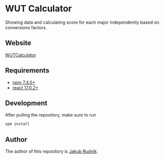 # WUT Calculator

Showing data and calculating score for each major independently based on conversions factors.

## Website

[WUTCalculator](https://zeraye.github.io/wut-calculator/)

## Requirements

- [npm 7.4.0+](https://www.npmjs.com/package/npm)
- [react 17.0.2+](https://www.npmjs.com/package/react)

## Development

After pulling the repository, make sure to run

```sh
npm install
```

## Author

The author of this repository is [Jakub Rudnik](https://github.com/Zeraye).
